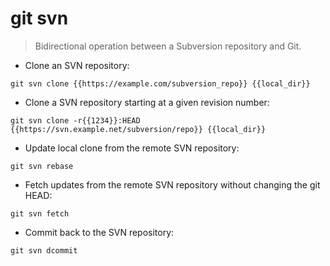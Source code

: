 # git svn

> Bidirectional operation between a Subversion repository and Git.

- Clone an SVN repository:

`git svn clone {{https://example.com/subversion_repo}} {{local_dir}}`

- Clone a SVN repository starting at a given revision number:

`git svn clone -r{{1234}}:HEAD {{https://svn.example.net/subversion/repo}} {{local_dir}}`

- Update local clone from the remote SVN repository:

`git svn rebase`

- Fetch updates from the remote SVN repository without changing the git HEAD:

`git svn fetch`

- Commit back to the SVN repository:

`git svn dcommit`
